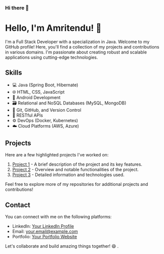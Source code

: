 ### Hi there 👋


# Hello, I'm Amritendu! 👋

I'm a Full Stack Developer with a specialization in Java. Welcome to my GitHub profile! Here, you'll find a collection of my projects and contributions in various domains. I'm passionate about creating robust and scalable applications using cutting-edge technologies.

## Skills

- 💻 Java (Spring Boot, Hibernate)
- 🌐 HTML, CSS, JavaScript
- 📱 Android Development
- 🗃️ Relational and NoSQL Databases (MySQL, MongoDB)
- 🔧 Git, GitHub, and Version Control
- 🚀 RESTful APIs
- ⚙️ DevOps (Docker, Kubernetes)
- ☁️ Cloud Platforms (AWS, Azure)

## Projects

Here are a few highlighted projects I've worked on:

1. [Project 1](link-to-project-1) - A brief description of the project and its key features.
2. [Project 2](link-to-project-2) - Overview and notable functionalities of the project.
3. [Project 3](link-to-project-3) - Detailed information and technologies used.

Feel free to explore more of my repositories for additional projects and contributions!

## Contact

You can connect with me on the following platforms:

- LinkedIn: [Your LinkedIn Profile](https://www.linkedin.com/in/your-profile)
- Email: your.email@example.com
- Portfolio: [Your Portfolio Website](https://www.yourportfolio.com)

Let's collaborate and build amazing things together! 😄
.

